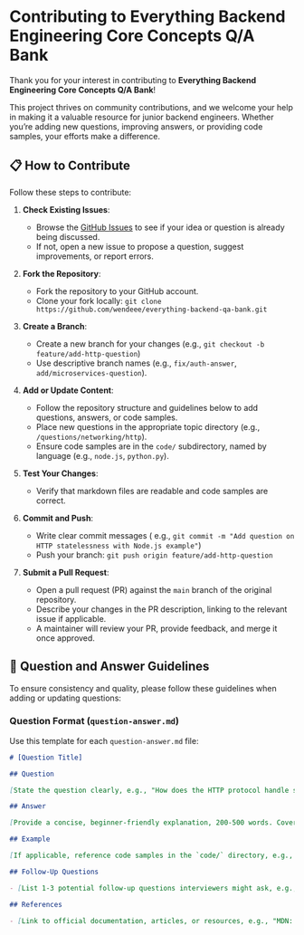 # Contributing to Everything Backend Engineering Core Concepts Q/A Bank

Thank you for your interest in contributing to **Everything Backend Engineering Core Concepts Q/A Bank**!

This project thrives on community contributions, and we welcome your help in making it a valuable resource for junior backend engineers. Whether you’re adding new questions, improving answers, or providing code samples, your efforts make a difference.

## 📋 How to Contribute

Follow these steps to contribute:

1. **Check Existing Issues**:

   - Browse the [GitHub Issues](https://github.com/wendeee/everything-backend-qa-bank/issues) to see if your idea or question is already being discussed.
   - If not, open a new issue to propose a question, suggest improvements, or report errors.

2. **Fork the Repository**:

   - Fork the repository to your GitHub account.
   - Clone your fork locally: `git clone https://github.com/wendeee/everything-backend-qa-bank.git`

3. **Create a Branch**:

   - Create a new branch for your changes (e.g., `git checkout -b feature/add-http-question`)
   - Use descriptive branch names (e.g., `fix/auth-answer`, `add/microservices-question`).

4. **Add or Update Content**:

   - Follow the repository structure and guidelines below to add questions, answers, or code samples.
   - Place new questions in the appropriate topic directory (e.g., `/questions/networking/http`).
   - Ensure code samples are in the `code/` subdirectory, named by language (e.g., `node.js`, `python.py`).

5. **Test Your Changes**:

   - Verify that markdown files are readable and code samples are correct.
   <!-- - If possible, run the validation script: `node scripts/validate-questions.js` (once implemented). -->

6. **Commit and Push**:

   - Write clear commit messages ( e.g., `git commit -m "Add question on HTTP statelessness with Node.js example"`)
   - Push your branch: `git push origin feature/add-http-question`

7. **Submit a Pull Request**:
   - Open a pull request (PR) against the `main` branch of the original repository.
   - Describe your changes in the PR description, linking to the relevant issue if applicable.
   - A maintainer will review your PR, provide feedback, and merge it once approved.

## 📝 Question and Answer Guidelines

To ensure consistency and quality, please follow these guidelines when adding or updating questions:

### Question Format (`question-answer.md`)

Use this template for each `question-answer.md` file:

```markdown
# [Question Title]

## Question

[State the question clearly, e.g., "How does the HTTP protocol handle statelessness, and how does this impact backend design?"]

## Answer

[Provide a concise, beginner-friendly explanation, 200-500 words. Cover key concepts, practical implications, and examples.]

## Example

[If applicable, reference code samples in the `code/` directory, e.g., "See `code/node.js` for a token-based authentication example."]

## Follow-Up Questions

- [List 1-3 potential follow-up questions interviewers might ask, e.g., "How would you handle session management in a high-traffic application?"]

## References

- [Link to official documentation, articles, or resources, e.g., "MDN: HTTP Protocol"]
```
